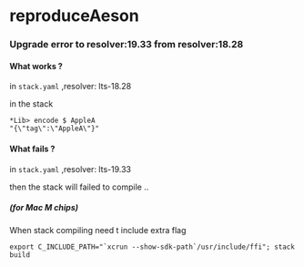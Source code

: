 # reproduceAeson



### Upgrade error to resolver:19.33 from resolver:18.28

#### What works ?

in `stack.yaml` ,resolver: lts-18.28

in the stack 

    *Lib> encode $ AppleA
    "{\"tag\":\"AppleA\"}"

#### What fails ? 
in `stack.yaml` ,resolver: lts-19.33

then the stack will failed to compile ..

##### (for Mac M chips)

When stack compiling need t include extra flag

    export C_INCLUDE_PATH="`xcrun --show-sdk-path`/usr/include/ffi"; stack build